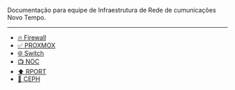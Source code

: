 Documentação para equipe de Infraestrutura de Rede de cumunicações Novo Tempo.

-----------------------------------------------------------------------------

- [:fire: Firewall ](https://github.com/infraestruturaNT/firewall)
- [:white_check_mark: PROXMOX](/home/proxmox)
- [:globe_with_meridians: Switch](/home/switch)
- [:tv: NOC](/home/zabbix)
- [:arrow_up: RPORT](/home/rport)
- [:minidisc: CEPH](/home/ceph)

<!---

--->
